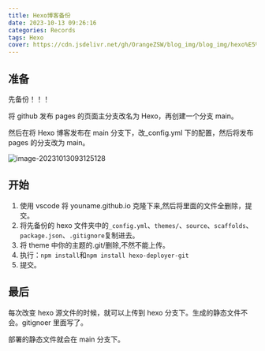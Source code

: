 ```yaml
---
title: Hexo博客备份
date: 2023-10-13 09:26:16
categories: Records
tags: Hexo
cover: https://cdn.jsdelivr.net/gh/OrangeZSW/blog_img/blog_img/hexo%E5%A4%87%E4%BB%BD.png
---
```


## 准备

先备份！！！

将 github 发布 pages 的页面主分支改名为 Hexo，再创建一个分支 main。

然后在将 Hexo 博客发布在 main 分支下，改\_config.yml 下的配置，然后将发布 pages 的分支改为 main。

![image-20231013093125128](https://cdn.jsdelivr.net/gh/OrangeZSW/blog_img/blog_img/image-20231013093125128.png)

## 开始

1. 使用 vscode 将 youname.github.io 克隆下来,然后将里面的文件全删除，提交。
2. 将先备份的 hexo 文件夹中的`_config.yml`、`themes/`、`source`、`scaffolds`、`package.json`、`.gitignore`复制进去。
3. 将 theme 中你的主题的.git/删除,不然不能上传。
4. 执行：`npm install`和`npm install hexo-deployer-git`
5. 提交。

## 最后

每次改变 hexo 源文件的时候，就可以上传到 hexo 分支下。生成的静态文件不会。gitignoer 里面写了。

部署的静态文件就会在 main 分支下。
